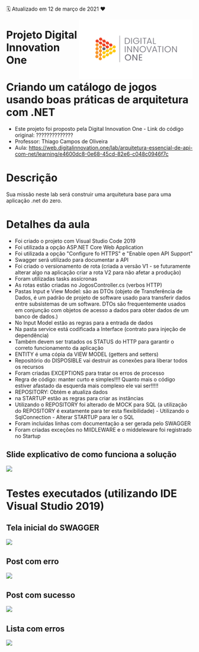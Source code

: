 :spiral_calendar: Atualizado em 12 de março de 2021 :heart:

<img align="right" alt="GIF" height="160px" src="https://github.com/rdeconti/rdeconti-resources/blob/main/Digital%20Innovation%20One%20-%20Logotipo.png" />

# Projeto Digital Innovation One
# Criando um catálogo de jogos usando boas práticas de arquitetura com .NET
- Este projeto foi proposto pela Digital Innovation One - Link do código original: ??????????????
- Professor: Thiago Campos de Oliveira
- Aula: https://web.digitalinnovation.one/lab/arquitetura-essencial-de-api-com-net/learning/e4600dc8-0e68-45cd-82e6-c048c0946f7c

# Descrição
Sua missão neste lab será construir uma arquitetura base para uma aplicação .net do zero.

# Detalhes da aula
- Foi criado o projeto com Visual Studio Code 2019
- Foi utilizada a opção ASP.NET Core Web Application
- Foi utilizada a opção "Configure fo HTTPS" e "Enable open API Support" 
- Swagger será utilizado para documentar a API
- Foi criado o versionamento de rota (criada a versão V1 - se futuramente alterar algo na aplicação criar a rota V2 para não afetar a produção)
- Foram utilizadas tasks assícronas
- As rotas estão criadas no JogosController.cs (verbos HTTP)
- Pastas Input e View Model: são as DTOs (objeto de Transferência de Dados, é um padrão de projeto de software usado para transferir dados 
entre subsistemas de um software. DTOs são frequentemente usados em conjunção com objetos de acesso a dados para obter dados de um banco de dados.)
- No Input Model estão as regras para a entrada de dados
- Na pasta service está codificada a Interface (contrato para injeção de dependência)
- Também devem ser tratados os STATUS do HTTP para garantir o correto funcionamento da aplicação
- ENTITY é uma cópia da VIEW MODEL (getters and setters)
- Repositório do DISPOSIBLE vai destruir as conexões para liberar todos os recursos
- Foram criadas EXCEPTIONS para tratar os erros de processo
- Regra de código: manter curto e simples!!!! Quanto mais o código estiver afastado da esquerda mais complexo ele vai ser!!!!!
- REPOSITORY: Obtém e atualiza dados
- na STARTUP estão as regras para criar as instâncias
- Utilizando o REPOSITORY foi alterado de MOCK para SQL (a utilização do REPOSITORY é exatamente para ter esta flexibilidade) - Utilizando o SqlConnection - Alterar STARTUP para ler o SQL
- Foram incluídas linhas com documentação a ser gerada pelo SWAGGER
- Foram criadas exceções no MIIDLEWARE e o middeleware foi registrado no Startup

## Slide explicativo de como funciona a solução
<img src="https://github.com/rdeconti/Projeto-DIO-.Net-Catalogo-De-Jogos/blob/main/Screens/como%20funcionam%20requisi%C3%A7%C3%B5es%20web.jpg" />

# Testes executados (utilizando IDE Visual Studio 2019)

## Tela inicial do SWAGGER
<img src="https://github.com/rdeconti/Projeto-DIO-.Net-Catalogo-De-Jogos/blob/main/Screens/tela-inicial.jpg" />

## Post com erro
<img src="https://github.com/rdeconti/Projeto-DIO-.Net-Catalogo-De-Jogos/blob/main/Screens/tela-post-com-erro-preco.jpg" />

## Post com sucesso
<img src="https://github.com/rdeconti/Projeto-DIO-.Net-Catalogo-De-Jogos/blob/main/Screens/tela-post-com-sucesso.jpg" />

## Lista com erros
<img src="https://github.com/rdeconti/Projeto-DIO-.Net-Catalogo-De-Jogos/blob/main/Screens/tela-get-all-records.jpg" />
